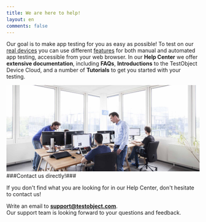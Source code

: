 ```yaml
---
title: We are here to help!
layout: en
comments: false
---
```


Our goal is to make app testing for you as easy as possible! To test on our <a href="https://devicelab.testobject.com" target="_blank">real devices</a> you can use different <a href="https://testobject.com/features" target="_blank">features</a> for both manual and automated app testing, accessible from your web browser. 
In our **Help Center** we offer **extensive documentation**, including **FAQs**, **Introductions** to the TestObject Device Cloud, and a number of **Tutorials** to get you started with your testing.

<img class="center shadow" src="/img/first-impressions/office_communication_narrow.jpg ">
###Contact us directly!###

If you don't find what you are looking for in our Help Center, don't hesitate to contact us! 

Write an email to **<a href="mailto:support@testobject.com">support@testobject.com</a>**.
<br>Our support team is looking forward to your questions and feedback. <br>


